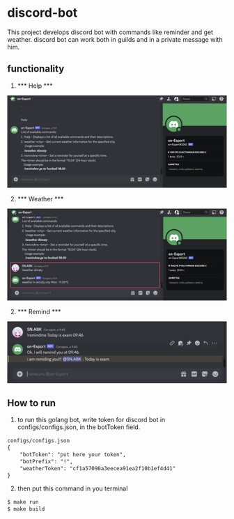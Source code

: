 # discord-bot

This project develops discord bot with commands like reminder and get weather.
discord bot can work both in guilds and in a private message with him.

## functionality

1. *** Help ***

![Help](mdImages/help.png)

2. *** Weather ***

![Weather](mdImages/weather.png)

2. *** Remind ***

![Remind](mdImages/remind.png)

## How to run
1. to run this golang bot, write token for discord bot in configs/configs.json, in the botToken field.
```
configs/configs.json
{
    "botToken": "put here your token",
    "botPrefix": "!",
    "weatherToken": "cf1a57090a3eecea91ea2f10b1ef4d41"
}

```
2. then put this command in you terminal

```
$ make run
$ make build
```
